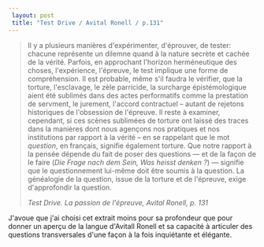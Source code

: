 ```yaml
---
 layout: post
 title: "Test Drive / Avital Ronell / p.131"
---
```


<blockquote>
<p>Il y a plusieurs manières d'expérimenter, d'éprouver, de tester: chacune représente un dilemne quand à la nature secrète et cachée de la vérité. Parfois, en approchant l'horizon herméneutique des choses, l'expérience, l'épreuve, le test implique une forme de compréhension. Il est probable, même s'il faudra le vérifier, que la torture, l'esclavage, le zèle parricide, la surcharge épistémologique aient été sublimés dans des actes performatifs comme la prestation de servment, le jurement, l'accord contractuel – autant de rejetons historiques de l'obsession de l'épreuve. Il reste à examiner, cependant, si ces scènes sublimées de torture ont laissé des traces dans la manières dont nous agençons nos pratiques et nos institutions par rapport à la vérité – en se rappelant que le mot <em>question</em>, en français, signifie également torture. Que notre rapport à la pensée dépende du fait de poser des questions — et de la façon de le faire (<em>Die Frage nach dem Sein, Was heisst denken ?</em>) — signifie que le questionnement lui-même doit être soumis à la question. La généalogie de la question, issue de la torture et de l'épreuve, exige d'approfondir la question.</p>

<cite>Test Drive. La passion de l'épreuve, Avital Ronell, p. 131</cite></blockquote>

J'avoue que j'ai choisi cet extrait moins pour sa profondeur que pour donner un aperçu de la langue d'Avitall Ronell et sa capacité à articuler des questions transversales d'une façon à la fois inquiétante et élégante.
